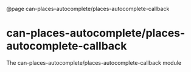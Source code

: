 @page can-places-autocomplete/places-autocomplete-callback

# can-places-autocomplete/places-autocomplete-callback

The can-places-autocomplete/places-autocomplete-callback module
